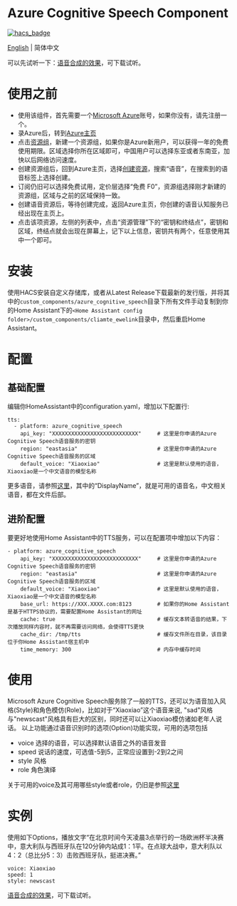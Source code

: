 # Azure Cognitive Speech Component

[![hacs_badge](https://img.shields.io/badge/HACS-Custom-orange.svg)](https://github.com/custom-components/hacs)

[English](https://github.com/georgezhao2010/azure_cognitive_speech/blob/main/README.md) | 简体中文

可以先试听一下：[语音合成的效果](https://github.com/georgezhao2010/azure_cognitive_speech/files/6774349/zh-cn_667429d893_azure_cognitive_speech.zip)，可下载试听。

# 使用之前
- 使用该组件，首先需要一个[Microsoft Azure](https://azure.microsoft.com/)账号，如果你没有，请先注册一个。
- 录Azure后，转到[Azure主页](https://portal.azure.com/#home)
- 点击[资源组](https://portal.azure.com/#blade/HubsExtension/BrowseResourceGroups)，新建一个资源组，如果你是Azure新用户，可以获得一年的免费使用期限。区域选择你所在区域即可，中国用户可以选择东亚或者东南亚，加快以后网络访问速度。
- 创建资源组后，回到Azure主页，选择[创建资源](https://portal.azure.com/#create/hub)，搜索“语音”，在搜索到的语音标签上选择创建。
- 订阅仍旧可以选择免费试用，定价层选择“免费 F0”，资源组选择刚才新建的资源组，区域与之前的区域保持一致。
- 创建语音资源后，等待创建完成，返回Azure主页，你创建的语音认知服务已经出现在主页上。
- 点击该项资源，左侧的列表中，点击“资源管理”下的“密钥和终结点”，密钥和区域，终结点就会出现在屏幕上，记下以上信息，密钥共有两个，任意使用其中一个即可。

# 安装
使用HACS安装自定义存储库，或者从Latest Release下载最新的发行版，并将其中的`custom_components/azure_cognitive_speech`目录下所有文件手动复制到你的Home Assistant下的`<Home Assistant config folder>/custom_components/cliamte_ewelink`目录中，然后重启Home Assistant。

# 配置
## 基础配置
编辑你HomeAssistant中的configuration.yaml，增加以下配置行:
```
tts:
  - platform: azure_cognitive_speech
    api_key: "XXXXXXXXXXXXXXXXXXXXXXXXXXX"     # 这里是你申请的Azure Cognitive Speech语音服务的密钥
    region: "eastasia"                         # 这里是你申请的Azure Cognitive Speech语音服务的区域        
    default_voice: "Xiaoxiao"                  # 这里是默认使用的语音，Xiaoxiao是一个中文语音的模型名称
```
更多语音，请参照[这里](https://github.com/georgezhao2010/azure_cognitive_speech/blob/main/voice_list.json)，其中的“DisplayName”，就是可用的语音名，中文相关语音，都在文件后部。

## 进阶配置
要更好地使用Home Assistant中的TTS服务，可以在配置项中增加以下内容：
```
- platform: azure_cognitive_speech
    api_key: "XXXXXXXXXXXXXXXXXXXXXXXXXXX"     # 这里是你申请的Azure Cognitive Speech语音服务的密钥
    region: "eastasia"                         # 这里是你申请的Azure Cognitive Speech语音服务的区域    
    default_voice: "Xiaoxiao"                  # 这里是默认使用的语音，Xiaoxiao是一个中文语音的模型名称
    base_url: https://XXX.XXXX.com:8123        # 如果你的Home Assistant是基于HTTPS协议的，需要配置Home Assistant的网址
    cache: true                                # 缓存文本转语音的结果，下次播放同样内容时，就不再需要访问网络，会使得TTS更快
    cache_dir: /tmp/tts                        # 缓存文件所在目录，该目录位于你Home Assistant宿主机中
    time_memory: 300                           # 内存中缓存时间
```

# 使用
Microsoft Azure Cognitive Speech服务除了一般的TTS，还可以为语音加入风格(Style)和角色模仿(Role)，比如对于“Xiaoxiao”这个语音来说, "sad"风格与"newscast"风格具有巨大的区别，同时还可以让Xiaoxiao模仿诸如老年人说话。
以上功能通过语音识别时的选项(Option)功能实现，可用的选项包括
- voice 选择的语音，可以选择默认语音之外的语音发音
- speed 说话的速度，可选值-5到5，正常应设置到-2到2之间
- style 风格
- role 角色演绎

关于可用的voice及其可用哪些style或者role，仍旧是参照[这里](https://github.com/georgezhao2010/azure_cognitive_speech/blob/main/voice_list.json)

# 实例
使用如下Options，播放文字“在北京时间今天凌晨3点举行的一场欧洲杯半决赛中，意大利队与西班牙队在120分钟内站成1：1平。在点球大战中，意大利队以4：2（总比分5：3）击败西班牙队，挺进决赛。”
```
voice: Xiaoxiao
speed: 1
style: newscast
```
[语音合成的效果](https://github.com/georgezhao2010/azure_cognitive_speech/files/6774349/zh-cn_667429d893_azure_cognitive_speech.zip)，可下载试听。
